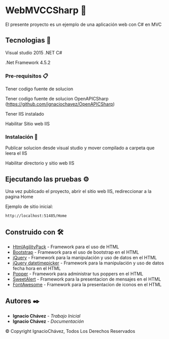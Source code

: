 # WebMVCCSharp 🚀

El presente proyecto es un ejemplo de una aplicación web con C# en MVC

## Tecnologias 📌

Visual studio 2015 .NET C#

.Net Framework 4.5.2

### Pre-requisitos 📋

Tener codigo fuente de solucion

Tener codigo fuente de solucion OpenAPICSharp (https://github.com/ignaciochavez/OpenAPICSharp)

Tener IIS instalado

Habilitar Sitio web IIS

### Instalación 🔧

Publicar solucion desde visual studio y mover compilado a carpeta que leera el IIS

Habilitar directorio y sitio web IIS

## Ejecutando las pruebas ⚙️

Una vez publicado el proyecto, abrir el sitio web IIS, redireccionar a la pagina Home

Ejemplo de sitio inicial:
```
http://localhost:51485/Home
```

## Construido con 🛠️

* [HtmlAgilityPack](https://html-agility-pack.net/) - Framework para el uso de HTML
* [Bootstrap](https://getbootstrap.com/) - Framework para el uso de bootstrap en el HTML
* [jQuery](https://jquery.com/) - Framework para la manipulación y uso de datos en el HTML
* [jQuery datetimepicker](https://xdsoft.net/jqplugins/datetimepicker/) - Framework para la manipulación y uso de datos fecha hora en el HTML
* [Popper](https://popper.js.org/) - Framework para administrar tus poppers en el HTML
* [SweetAlert](https://sweetalert.js.org/guides/) - Framework para la presentacion de mensajes en el HTML
* [FontAwesome](https://fontawesome.com/v4/icons/) - Framework para la presentacion de iconos en el HTML

## Autores ✒️

* **Ignacio Chávez** - *Trabajo Inicial*
* **Ignacio Chávez** - *Documentación*

© Copyright IgnacioChávez, Todos Los Derechos Reservados

